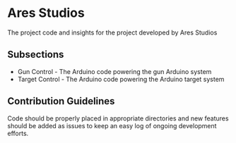 # Ares Studios

The project code and insights for the project developed by Ares Studios

## Subsections
* Gun Control - The Arduino code powering the gun Arduino system
* Target Control - The Arduino code powering the Arduino target system

## Contribution Guidelines
Code should be properly placed in appropriate directories and
new features should be added as issues to keep an easy log of
ongoing development efforts.
